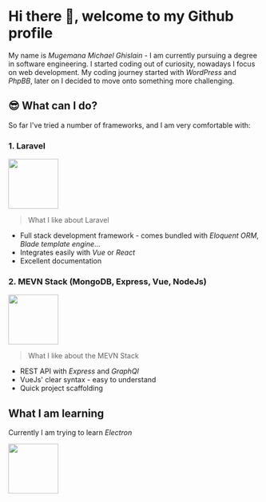 # Hi there :wave:, welcome to my Github profile
My name is _Mugemana Michael Ghislain_ - I am currently pursuing a degree in software engineering. I started coding out of curiosity, nowadays I focus on web development. My coding journey started with _WordPress_ and _PhpBB_, later on I decided to move onto something more challenging.

## :sunglasses: What can I do?
So far I've tried a number of frameworks, and I am very comfortable with:

### 1. Laravel
<img height='100' src='https://camo.githubusercontent.com/c4b3056564d4d97f40afa08cffefa26c2a695316/68747470733a2f2f7265732e636c6f7564696e6172792e636f6d2f6474666276766b79702f696d6167652f75706c6f61642f76313536363333313337372f6c61726176656c2d6c6f676f6c6f636b75702d636d796b2d7265642e737667'>

> What I like about Laravel
- Full stack development framework - comes bundled with _Eloquent ORM_, _Blade template engine_...
- Integrates easily with _Vue_ or _React_
- Excellent documentation

### 2. MEVN Stack (MongoDB, Express, Vue, NodeJs)
<img height='100' src='https://camo.githubusercontent.com/a9ea3609073b5963d2bad83f79ffa23e1a79204e/68747470733a2f2f692e696d6775722e636f6d2f4e5635317438342e6a7067'>

> What I like about the MEVN Stack
- REST API with _Express_ and _GraphQl_
- VueJs' clear syntax - easy to understand
- Quick project scaffolding

## What I am learning
Currently I am trying to learn _Electron_

<img height='100' src='https://www.bing.com/th?id=AMMS_fdbab683b2e8d918d68bdf22e65ef95a&w=110&h=110&c=7&rs=1&qlt=80&cdv=1&pid=16.1'>
